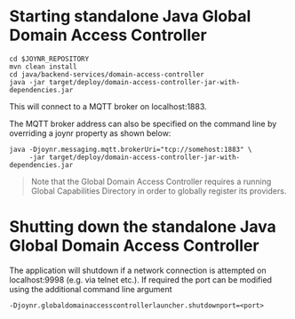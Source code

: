 # Starting standalone Java Global Domain Access Controller

```
cd $JOYNR_REPOSITORY
mvn clean install
cd java/backend-services/domain-access-controller
java -jar target/deploy/domain-access-controller-jar-with-dependencies.jar
```

This will connect to a MQTT broker on localhost:1883.

The MQTT broker address can also be specified on the command
line by overriding a joynr property as shown below:

```
java -Djoynr.messaging.mqtt.brokerUri="tcp://somehost:1883" \
     -jar target/deploy/domain-access-controller-jar-with-dependencies.jar
```

>Note that the Global Domain Access Controller requires
>a running Global Capabilities Directory in order to globally
>register its providers.

# Shutting down the standalone Java Global Domain Access Controller
The application will shutdown if a network connection is
attempted on localhost:9998 (e.g. via telnet etc.). If required
the port can be modified using the additional command line argument
```
-Djoynr.globaldomainaccesscontrollerlauncher.shutdownport=<port>
```

